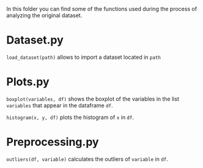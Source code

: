 In this folder you can find some of the functions used during the process of analyzing the original dataset.

# Dataset.py
```load_dataset(path)``` allows to import a dataset located in `path`

# Plots.py
```boxplot(variables, df)``` shows the boxplot of the variables in the list `variables` that appear in the dataframe `df`.

```histogram(x, y, df)``` plots the histogram of `x` in `df`.

# Preprocessing.py
```outliers(df, variable)``` calculates the outliers of `variable` in `df`.
